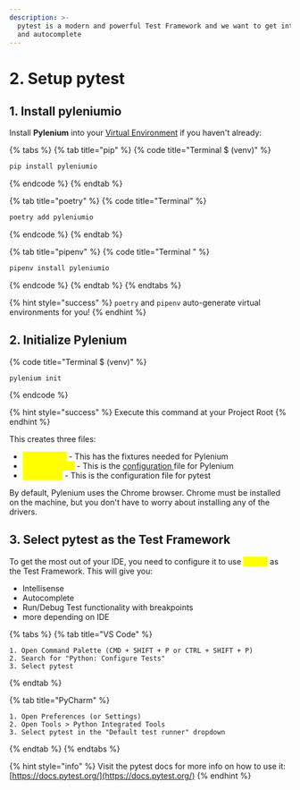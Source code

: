 ```yaml
---
description: >-
  pytest is a modern and powerful Test Framework and we want to get intellisense
  and autocomplete
---
```


# 2. Setup pytest

## 1. Install pyleniumio

Install **Pylenium** into your [Virtual Environment](virtual-environments.md) if you haven't already:

{% tabs %}
{% tab title="pip" %}
{% code title="Terminal $ (venv)" %}
```bash
pip install pyleniumio
```
{% endcode %}
{% endtab %}

{% tab title="poetry" %}
{% code title="Terminal" %}
```bash
poetry add pyleniumio
```
{% endcode %}
{% endtab %}

{% tab title="pipenv" %}
{% code title="Terminal " %}
```bash
pipenv install pyleniumio
```
{% endcode %}
{% endtab %}
{% endtabs %}

{% hint style="success" %}
`poetry` and `pipenv` auto-generate virtual environments for you!
{% endhint %}

## 2. Initialize Pylenium

{% code title="Terminal $ (venv)" %}
```
pylenium init
```
{% endcode %}

{% hint style="success" %}
Execute this command at your Project Root
{% endhint %}

This creates three files:

* <mark style="color:yellow;">**`conftest.py`**</mark> - This has the fixtures needed for Pylenium
* <mark style="color:yellow;">**`pylenium.json`**</mark> - This is the [configuration ](../configuration/pylenium.json.md)file for Pylenium
* <mark style="color:yellow;">**`pytest.ini`**</mark> - This is the configuration file for pytest

By default, Pylenium uses the Chrome browser. Chrome must be installed on the machine, but you don't have to worry about installing any of the drivers.

## 3. Select pytest as the Test Framework

To get the most out of your IDE, you need to configure it to use <mark style="color:yellow;">**pytest**</mark> as the Test Framework. This will give you:

* Intellisense
* Autocomplete
* Run/Debug Test functionality with breakpoints
* more depending on IDE

{% tabs %}
{% tab title="VS Code" %}
```
1. Open Command Palette (CMD + SHIFT + P or CTRL + SHIFT + P)
2. Search for "Python: Configure Tests"
3. Select pytest
```
{% endtab %}

{% tab title="PyCharm" %}
```
1. Open Preferences (or Settings)
2. Open Tools > Python Integrated Tools
3. Select pytest in the "Default test runner" dropdown
```
{% endtab %}
{% endtabs %}

{% hint style="info" %}
Visit the pytest docs for more info on how to use it: [https://docs.pytest.org/](https://docs.pytest.org/)
{% endhint %}
